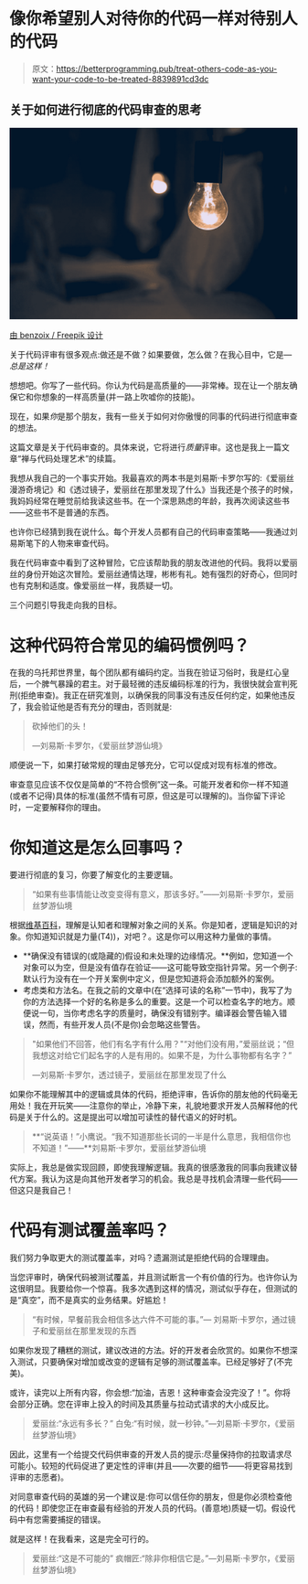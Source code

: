 # 像你希望别人对待你的代码一样对待别人的代码

> 原文：<https://betterprogramming.pub/treat-others-code-as-you-want-your-code-to-be-treated-8839891cd3dc>

## 关于如何进行彻底的代码审查的思考

![](img/e20a4806186f1398b1694a6d7769530e.png)

[由 benzoix / Freepik 设计](http://www.freepik.com/)

关于代码评审有很多观点:做还是不做？如果要做，怎么做？在我心目中，它是— *总是这样！*

想想吧。你写了一些代码。你认为代码是高质量的——非常棒。现在让一个朋友确保它和你想象的一样高质量(并一路上吹嘘你的技能)。

现在，如果*你*是那个朋友，我有一些关于如何对你傲慢的同事的代码进行彻底审查的想法。

这篇文章是关于代码审查的。具体来说，它将进行*质量*评审。这也是我上一篇文章“禅与代码处理艺术”的续篇。

我想从我自己的一个事实开始。我最喜欢的两本书是刘易斯·卡罗尔写的:《爱丽丝漫游奇境记》和《透过镜子，爱丽丝在那里发现了什么》当我还是个孩子的时候，我妈妈经常在睡觉前给我读这些书。在一个深思熟虑的年龄，我再次阅读这些书——这些书不是普通的东西。

也许你已经猜到我在说什么。每个开发人员都有自己的代码审查策略——我通过刘易斯笔下的人物来审查代码。

我在代码审查中看到了这种冒险，它应该帮助我的朋友改进他的代码。我将以爱丽丝的身份开始这次冒险。爱丽丝通情达理，彬彬有礼。她有强烈的好奇心，但同时也有克制和适度。像爱丽丝一样，我质疑一切。

三个问题引导我走向我的目标。

# 这种代码符合常见的编码惯例吗？

在我的乌托邦世界里，每个团队都有编码约定。当我在验证习俗时，我是红心皇后，一个脾气暴躁的君主。对于最轻微的违反编码标准的行为，我很快就会宣判死刑(拒绝审查)。我正在研究准则，以确保我的同事没有违反任何约定，如果他违反了，我会验证他是否有充分的理由，否则就是:

> 砍掉他们的头！
> 
> —刘易斯·卡罗尔，《爱丽丝梦游仙境》

顺便说一下，如果打破常规的理由足够充分，它可以促成对现有标准的修改。

审查意见应该不仅仅是简单的“不符合惯例”这一条。可能开发者和你一样不知道(或者不记得)具体的标准(虽然不情有可原，但这是可以理解的)。当你留下评论时，一定要解释你的理由。

# 你知道这是怎么回事吗？

要进行彻底的复习，你要了解变化的主要逻辑。

> “如果有些事情能让改变变得有意义，那该多好。”——刘易斯·卡罗尔，爱丽丝梦游仙境

根据[维基百科](https://en.wikipedia.org/wiki/Understanding)，理解是认知者和理解对象之间的关系。你是知者，逻辑是知识的对象。你知道知识就是力量(T4))，对吧？。这是你可以用这种力量做的事情。

*   **确保没有错误的(或隐藏的)假设和未处理的边缘情况。**例如，您知道一个对象可以为空，但是没有值存在验证——这可能导致空指针异常。另一个例子:默认行为没有在一个开关案例中定义，但是您知道将会添加额外的案例。
*   考虑类和方法名。在我之前的文章中(在“选择可读的名称”一节中)，我写了为你的方法选择一个好的名称是多么的重要。这是一个可以检查名字的地方。顺便说一句，当你考虑名字的质量时，确保没有错别字。编译器会警告输入错误，然而，有些开发人员(不是你)会忽略这些警告。

> "如果他们不回答，他们有名字有什么用？"“对他们没有用，”爱丽丝说；“但我想这对给它们起名字的人是有用的。如果不是，为什么事物都有名字？”
> 
> —刘易斯·卡罗尔，透过镜子，爱丽丝在那里发现了什么

如果你不能理解其中的逻辑或具体的代码，拒绝评审，告诉你的朋友他的代码毫无用处！我在开玩笑——注意你的举止，冷静下来，礼貌地要求开发人员解释他的代码是关于什么的。这是提出可以增加可读性的替代语义的好时机。

> **“说英语！”小鹰说。“我不知道那些长词的一半是什么意思，我相信你也不知道！”——**刘易斯·卡罗尔，爱丽丝梦游仙境

实际上，我总是做实现回顾，即使我理解逻辑。我真的很感激我的同事向我建议替代方案。我认为这是向其他开发者学习的机会。我总是寻找机会清理一些代码——但这只是我自己！

# 代码有测试覆盖率吗？

我们努力争取更大的测试覆盖率，对吗？遗漏测试是拒绝代码的合理理由。

当您评审时，确保代码被测试覆盖，并且测试断言一个有价值的行为。也许你认为这很明显。我要给你一个惊喜。我多次遇到这样的情况，测试似乎存在，但测试的是“真空”，而不是真实的业务结果。好尴尬！

> “有时候，早餐前我会相信多达六件不可能的事。”— 刘易斯·卡罗尔，通过镜子和爱丽丝在那里发现的东西

如果你发现了糟糕的测试，建议改进的方法。好的开发者会欣赏的。如果你不想深入测试，只要确保对增加或改变的逻辑有足够的测试覆盖率。已经足够好了(不完美)。

或许，读完以上所有内容，你会想:“加油，吉恩！这种审查会没完没了！”。你将会部分正确。您在评审上投入的时间及其质量与拉动式请求的大小成反比。

> 爱丽丝:“永远有多长？”
> 白兔:“有时候，就一秒钟。”—刘易斯·卡罗尔，《爱丽丝梦游仙境》

因此，这里有一个给提交代码供审查的开发人员的提示:尽量保持你的拉取请求尽可能小。较短的代码促进了更定性的评审(并且——次要的细节——将更容易找到评审的志愿者)。

对同意审查代码的英雄的另一个建议是:你可以信任你的朋友，但是你必须检查他的代码！即使您正在审查最有经验的开发人员的代码。(善意地)质疑一切。假设代码中有您需要捕捉的错误。

就是这样！在我看来，这是完全可行的。

> 爱丽丝:“这是不可能的”
> 疯帽匠:“除非你相信它是。”—刘易斯·卡罗尔，《爱丽丝梦游仙境》